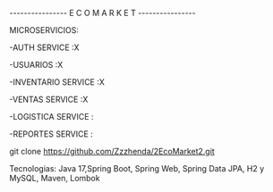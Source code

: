 ---------------- E C O  M A R K E T ----------------

MICROSERVICIOS: 

-AUTH SERVICE              :X

-USUARIOS                  :X

-INVENTARIO SERVICE        :X

-VENTAS SERVICE            :X

-LOGISTICA SERVICE         :

-REPORTES SERVICE          :


git clone https://github.com/Zzzhenda/2EcoMarket2.git


Tecnologias: 
Java 17,Spring Boot, Spring Web, Spring Data JPA, H2 y MySQL, Maven, Lombok
